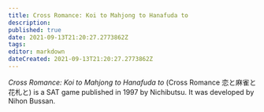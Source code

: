 ```yaml
---
title: Cross Romance: Koi to Mahjong to Hanafuda to
description: 
published: true
date: 2021-09-13T21:20:27.2773862Z 
tags: 
editor: markdown
dateCreated: 2021-09-13T21:20:27.2773862Z
---
```

_Cross Romance: Koi to Mahjong to Hanafuda to_ (<span lang='ja'>Cross Romance 恋と麻雀と花札と</span>) is a SAT game published in 1997 by Nichibutsu.
It was developed by Nihon Bussan.
